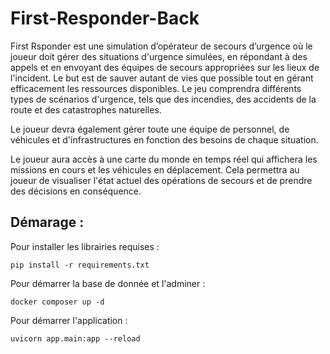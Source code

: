 # First-Responder-Back

First Rsponder est une simulation d’opérateur de secours d’urgence où le joueur doit gérer des situations d'urgence simulées, en répondant à des appels et en envoyant des équipes de secours appropriées sur les lieux de l'incident. Le but est de sauver autant de vies que possible tout en gérant efficacement les ressources disponibles. Le jeu comprendra différents types de scénarios d'urgence, tels que des incendies, des accidents de la route et des catastrophes naturelles.

Le joueur devra également gérer toute une équipe de personnel, de véhicules et d'infrastructures en fonction des besoins de chaque situation.

Le joueur aura accès à une carte du monde en temps réel qui affichera les missions en cours et les véhicules en déplacement. Cela permettra au joueur de visualiser l'état actuel des opérations de secours et de prendre des décisions en conséquence.

## Démarage : 

Pour installer les librairies requises : 

    pip install -r requirements.txt

Pour démarrer la base de donnée et l'adminer : 
    
    docker composer up -d

Pour démarrer l'application : 

    uvicorn app.main:app --reload
